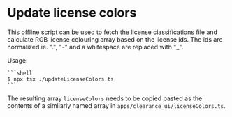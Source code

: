 <!--
SPDX-FileCopyrightText: 2024 Double Open

SPDX-License-Identifier: MIT
-->

# Update license colors

This offline script can be used to fetch the license classifications file
and calculate RGB license colouring array based on the license ids. The
ids are normalized ie. ".", "-" and a whitespace are replaced with "\_".

Usage:

    ```shell
    $ npx tsx ./updateLicenseColors.ts
    ```

The resulting array `licenseColors` needs to be copied pasted as the contents of
a similarly named array in `apps/clearance_ui/licenseColors.ts`.
